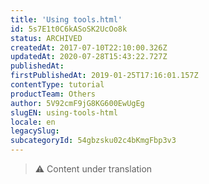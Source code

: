 ```yaml
---
title: 'Using tools.html'
id: 5s7E1t0C6kASoSK2UcOo8k
status: ARCHIVED
createdAt: 2017-07-10T22:10:00.326Z
updatedAt: 2020-07-28T15:43:22.727Z
publishedAt: 
firstPublishedAt: 2019-01-25T17:16:01.157Z
contentType: tutorial
productTeam: Others
author: 5V92cmF9jG8KG600EwUgEg
slugEN: using-tools-html
locale: en
legacySlug: 
subcategoryId: 54gbzsku02c4bKmgFbp3v3
---
```


>⚠️ Content under translation
